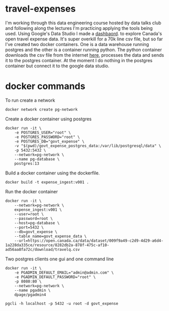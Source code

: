 # travel-expenses
I'm working through this data engineering course hosted by data talks club and following along the lectures I'm practicing applying the tools being used. 
Using Google's Data Studio I made a [dashbaord](https://datastudio.google.com/embed/reporting/26fedbb4-847b-4dbb-bc3f-cc9e147d0b88/page/nlxjC). to explore Canada's open travel expense data. It's super overkill for a 70k line csv file, but so far I've created two docker containers. One is a data warehouse running postgres and the other is a container running python. The python container downloads the csv file from the internet [here](https://open.canada.ca/data/en/dataset/009f9a49-c2d9-4d29-a6d4-1a228da335ce), processes the data and sends it to the postgres container. At the moment I do nothing in the postgres container but connect it to the google data studio.

# docker commands

To run create a network

```
docker network create pg-network
```

Create a docker container using postgres 
```
docker run -it \
    -e POSTGRES_USER="root" \
    -e POSTGRES_PASSWORD="root" \
    -e POSTGRES_DB="govt_expense" \
    -v "$(pwd)/govt_expense_postgres_data:/var/lib/postgresql/data" \
    -p 5432:5432 \
    --network=pg-network \
    --name pg-database \
    postgres:13
```
Build a docker container using the dockerfile.

```
docker build -t expense_ingest:v001 .
```

Run the docker container 

```
docker run -it \
    --network=pg-network \
    expense_ingest:v001 \
    --user=root \
    --password=root \
    --host=pg-database \
    --port=5432 \
    --db=govt_expense \
    --table_name=govt_expense_data \
    --url=https://open.canada.ca/data/dataset/009f9a49-c2d9-4d29-a6d4-1a228da335ce/resource/8282db2a-878f-475c-af10-ad56aa8fa72c/download/travelq.csv
```

Two postgres clients one gui and one command line

```
docker run -it \
    -e PGADMIN_DEFAULT_EMAIL="admin@admin.com" \
    -e PGADMIN_DEFAULT_PASSWORD="root" \
    -p 8080:80 \
    --network=pg-network \
    --name pgadmin \
    dpage/pgadmin4
```

```
pgcli -h localhost -p 5432 -u root -d govt_expense
```
